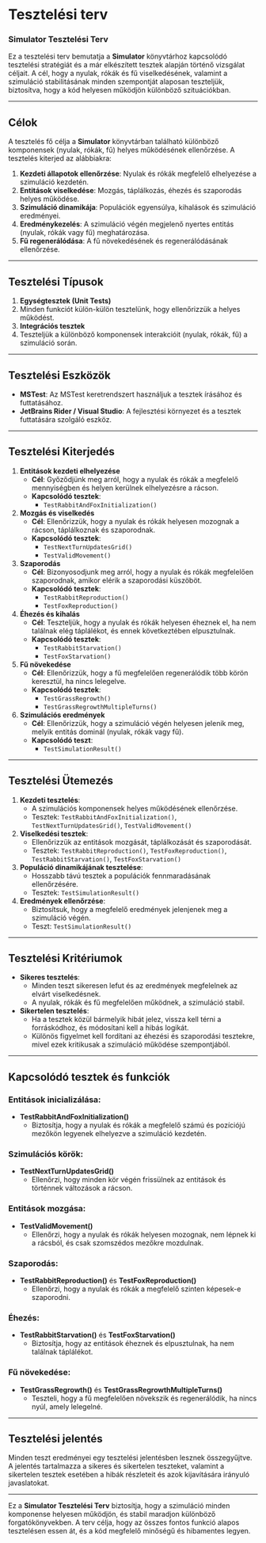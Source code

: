 # Tesztelési terv

### **Simulator Tesztelési Terv**

Ez a tesztelési terv bemutatja a **Simulator** könyvtárhoz kapcsolódó tesztelési stratégiát és a már elkészített tesztek alapján történő vizsgálat céljait. A cél, hogy a nyulak, rókák és fű viselkedésének, valamint a szimuláció stabilitásának minden szempontját alaposan teszteljük, biztosítva, hogy a kód helyesen működjön különböző szituációkban.

* * *

## **Célok**

A tesztelés fő célja a **Simulator** könyvtárban található különböző komponensek (nyulak, rókák, fű) helyes működésének ellenőrzése. A tesztelés kiterjed az alábbiakra:

1. **Kezdeti állapotok ellenőrzése**: Nyulak és rókák megfelelő elhelyezése a szimuláció kezdetén.
2. **Entitások viselkedése**: Mozgás, táplálkozás, éhezés és szaporodás helyes működése.
3. **Szimuláció dinamikája**: Populációk egyensúlya, kihalások és szimuláció eredményei.
4. **Eredménykezelés**: A szimuláció végén megjelenő nyertes entitás (nyulak, rókák vagy fű) meghatározása.
5. **Fű regenerálódása**: A fű növekedésének és regenerálódásának ellenőrzése.

* * *

## **Tesztelési Típusok**

1. **Egységtesztek (Unit Tests)**
2. Minden funkciót külön-külön tesztelünk, hogy ellenőrizzük a helyes működést.
3. **Integrációs tesztek**
4. Teszteljük a különböző komponensek interakcióit (nyulak, rókák, fű) a szimuláció során.

* * *

## **Tesztelési Eszközök**

*   **MSTest**: Az MSTest keretrendszert használjuk a tesztek írásához és futtatásához.
*   **JetBrains Rider / Visual Studio**: A fejlesztési környezet és a tesztek futtatására szolgáló eszköz.

* * *

## **Tesztelési Kiterjedés**

1. **Entitások kezdeti elhelyezése**
    *   **Cél**: Győződjünk meg arról, hogy a nyulak és rókák a megfelelő mennyiségben és helyen kerülnek elhelyezésre a rácson.
    *   **Kapcsolódó tesztek**:
        *   `TestRabbitAndFoxInitialization()`
2. **Mozgás és viselkedés**
    *   **Cél**: Ellenőrizzük, hogy a nyulak és rókák helyesen mozognak a rácson, táplálkoznak és szaporodnak.
    *   **Kapcsolódó tesztek**:
        *   `TestNextTurnUpdatesGrid()`
        *   `TestValidMovement()`
3. **Szaporodás**
    *   **Cél**: Bizonyosodjunk meg arról, hogy a nyulak és rókák megfelelően szaporodnak, amikor elérik a szaporodási küszöböt.
    *   **Kapcsolódó tesztek**:
        *   `TestRabbitReproduction()`
        *   `TestFoxReproduction()`
4. **Éhezés és kihalás**
    *   **Cél**: Teszteljük, hogy a nyulak és rókák helyesen éheznek el, ha nem találnak elég táplálékot, és ennek következtében elpusztulnak.
    *   **Kapcsolódó tesztek**:
        *   `TestRabbitStarvation()`
        *   `TestFoxStarvation()`
5. **Fű növekedése**
    *   **Cél**: Ellenőrizzük, hogy a fű megfelelően regenerálódik több körön keresztül, ha nincs lelegelve.
    *   **Kapcsolódó tesztek**:
        *   `TestGrassRegrowth()`
        *   `TestGrassRegrowthMultipleTurns()`
6. **Szimulációs eredmények**
    *   **Cél**: Ellenőrizzük, hogy a szimuláció végén helyesen jelenik meg, melyik entitás dominál (nyulak, rókák vagy fű).
    *   **Kapcsolódó teszt**:
        *   `TestSimulationResult()`

* * *

## **Tesztelési Ütemezés**

1. **Kezdeti tesztelés**:
    *   A szimulációs komponensek helyes működésének ellenőrzése.
    *   Tesztek: `TestRabbitAndFoxInitialization()`, `TestNextTurnUpdatesGrid()`, `TestValidMovement()`
2. **Viselkedési tesztek**:
    *   Ellenőrizzük az entitások mozgását, táplálkozását és szaporodását.
    *   Tesztek: `TestRabbitReproduction()`, `TestFoxReproduction()`, `TestRabbitStarvation()`, `TestFoxStarvation()`
3. **Populáció dinamikájának tesztelése**:
    *   Hosszabb távú tesztek a populációk fennmaradásának ellenőrzésére.
    *   Tesztek: `TestSimulationResult()`
4. **Eredmények ellenőrzése**:
    *   Biztosítsuk, hogy a megfelelő eredmények jelenjenek meg a szimuláció végén.
    *   Teszt: `TestSimulationResult()`

* * *

## **Tesztelési Kritériumok**

*   **Sikeres tesztelés**:
    *   Minden teszt sikeresen lefut és az eredmények megfelelnek az elvárt viselkedésnek.
    *   A nyulak, rókák és fű megfelelően működnek, a szimuláció stabil.
*   **Sikertelen tesztelés**:
    *   Ha a tesztek közül bármelyik hibát jelez, vissza kell térni a forráskódhoz, és módosítani kell a hibás logikát.
    *   Különös figyelmet kell fordítani az éhezési és szaporodási tesztekre, mivel ezek kritikusak a szimuláció működése szempontjából.

* * *

## **Kapcsolódó tesztek és funkciók**

### **Entitások inicializálása**:

*   **TestRabbitAndFoxInitialization()**
    *   Biztosítja, hogy a nyulak és rókák a megfelelő számú és pozíciójú mezőkön legyenek elhelyezve a szimuláció kezdetén.

### **Szimulációs körök**:

*   **TestNextTurnUpdatesGrid()**
    *   Ellenőrzi, hogy minden kör végén frissülnek az entitások és történnek változások a rácson.

### **Entitások mozgása**:

*   **TestValidMovement()**
    *   Ellenőrzi, hogy a nyulak és rókák helyesen mozognak, nem lépnek ki a rácsból, és csak szomszédos mezőkre mozdulnak.

### **Szaporodás**:

*   **TestRabbitReproduction()** és **TestFoxReproduction()**
    *   Ellenőrzi, hogy a nyulak és rókák a megfelelő szinten képesek-e szaporodni.

### **Éhezés**:

*   **TestRabbitStarvation()** és **TestFoxStarvation()**
    *   Biztosítja, hogy az entitások éheznek és elpusztulnak, ha nem találnak táplálékot.

### **Fű növekedése**:

*   **TestGrassRegrowth()** és **TestGrassRegrowthMultipleTurns()**
    *   Teszteli, hogy a fű megfelelően növekszik és regenerálódik, ha nincs nyúl, amely lelegelné.

* * *

## **Tesztelési jelentés**

Minden teszt eredményei egy tesztelési jelentésben lesznek összegyűjtve. A jelentés tartalmazza a sikeres és sikertelen teszteket, valamint a sikertelen tesztek esetében a hibák részleteit és azok kijavítására irányuló javaslatokat.

* * *

Ez a **Simulator Tesztelési Terv** biztosítja, hogy a szimuláció minden komponense helyesen működjön, és stabil maradjon különböző forgatókönyvekben. A terv célja, hogy az összes fontos funkció alapos tesztelésen essen át, és a kód megfelelő minőségű és hibamentes legyen.

##